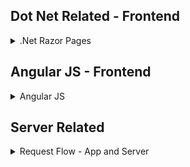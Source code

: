 ## Dot Net Related - Frontend

<details>

<summary>.Net Razor Pages</summary>

***Main Razor Syntax Rules for C#***

+ Razor code blocks are enclosed in : ```@{ ... }```
+ Inline expressions (variables and functions) start with : ```@```
+ Code statements end with semicolon : ```;```
+ Variables are declared with the var keyword : ```var```
+ Strings are enclosed with quotation marks : ```""```
+ C# code is case sensitive
+ C# files have the extension .cshtml

<details>

<summary>Code Example</summary>

```C#
@{ var myMessage = "Hello World"; }
<p>The value of myMessage is: @myMessage</p>

@{
var greeting = "Welcome to our site!";
var weekDay = DateTime.Now.DayOfWeek;
var greetingMessage = greeting + " Here in Huston it is: " + weekDay;
}
<p>The greeting is: @greetingMessage</p>

//arrays
@{
string[] members = {"Jani", "Hege", "Kai", "Jim"};
int i = Array.IndexOf(members, "Kai")+1;
int len = members.Length;
string x = members[2-1];
}

//if else
@{var price=50;}
@if (price>30)
  {
  <p>The price is too high.</p>
  }
else
  {
  <p>The price is OK.</p>
  }

//loops
@for(var i = 10; i < 21; i++)
    {<p>Line @i</p>}
@foreach (var x in Request.ServerVariables)
    {<li>@x</li>}
@{
var i = 0;
while (i < 5)
    {
    i += 1;
    <p>Line @i</p>
    }
}

//switch
@{
var weekday=DateTime.Now.DayOfWeek;
var day=weekday.ToString();
var message="";
}
@switch(day)
{
case "Monday":
    message="This is the first weekday.";
    break;
case "Thursday":
    message="Only one day before weekend.";
    break;
case "Friday":
    message="Tomorrow is weekend!";
    break;
default:
    message="Today is " + day;
    break;
}
<p>@message</p>

```

</details>




</details>

## Angular JS - Frontend

<details>

<summary>Angular JS</summary>

***Concepts***

+ extends HTML with ng-directives.

+ ng-app defines AngularJS application.

+ ng-model binds HTML controls (input, select, textarea) values to application data. (input to var)

+ ng-bind binds application data to the HTML. (var to html display)

+ ng-init initializes AngularJS application data (var)

<details>

<summary>Code Example</summary>

```js
<script src="https://ajax.googleapis.com/ajax/libs/angularjs/1.6.9/angular.min.js"></script>

<div ng-app="">
  <p>Name: <input type="text" ng-model="name"></p>
  <p ng-bind="name"></p>
</div>

//ng-init

<div ng-app="" ng-init="firstName='John'">
<p>The name is <span ng-bind="firstName"></span></p>
</div>

```

</details>




</details>

## Server Related
<details>

<summary>Request Flow - App and Server</summary>

1. Users access websites through domain names, such as api.mysite.com. Usually, the Domain Name System (DNS) is a paid service provided by 3rd parties and not hosted by our servers.

2. Internet Protocol (IP) address is returned to the browser or mobile app. In the example, IP address 15.125.23.214 is returned.

3. Once the IP address is obtained, Hypertext Transfer Protocol (HTTP) [1] requests are sent directly to your web server.

4. The web server returns HTML pages or JSON response for rendering.

5. Reference : https://bytebytego.com/courses/system-design-interview/scale-from-zero-to-millions-of-users

</details>